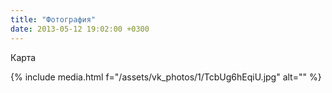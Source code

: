 ```yaml
---
title: "Фотография"
date: 2013-05-12 19:02:00 +0300
---
```



Карта

{% include media.html f="/assets/vk_photos/1/TcbUg6hEqiU.jpg" alt="" %}

